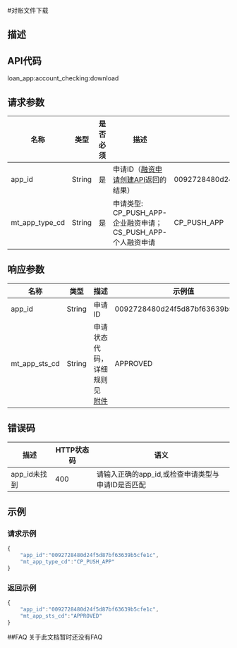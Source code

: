 #对账文件下载
## 描述

## API代码
loan\_app:account\_checking:download


## 请求参数
| 名称 | 类型 | 是否必须 | 描述 | 示例值 |
| --- | --- | --- | --- | --- |
| app_id | String | 是 | 申请ID（[融资申请创建API](2.1.1_融资申请创建.md)返回的结果） | 0092728480d24f5d87bf63639b5cfe1c |
| mt_app_type_cd | String | 是 | 申请类型: CP_PUSH_APP-企业融资申请；CS_PUSH_APP-个人融资申请 | CP_PUSH_APP |

## 响应参数
| 名称 | 类型 | 描述 |示例值 |
| --- | --- | --- | --- |
| app_id | String | 申请ID | 0092728480d24f5d87bf63639b5cfe1c |
| mt_app_sts_cd | String | 申请状态代码，详细规则见[附件](2.1.2_申请状态查询.html) | APPROVED |

## 错误码
| 描述 | HTTP状态码 | 语义 |
| --- | --- | --- | 
| app_id未找到 | 400 | 请输入正确的app_id,或检查申请类型与申请ID是否匹配 |

## 示例
### 请求示例
```javascript
{
    "app_id":"0092728480d24f5d87bf63639b5cfe1c",
    "mt_app_type_cd":"CP_PUSH_APP"
}
```
### 返回示例
```javascript
{
    "app_id":"0092728480d24f5d87bf63639b5cfe1c",
    "mt_app_sts_cd":"APPROVED"
}
```
##FAQ
关于此文档暂时还没有FAQ